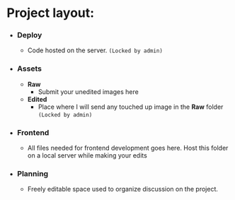 # Project layout:

 - ### Deploy
	 - Code hosted on the server. `(Locked by admin)`
- ### Assets
	- **Raw** 
		- Submit your unedited images here
	- **Edited**
		- Place where I will send any touched up image in the **Raw** folder `(Locked by admin)`
- ### Frontend
	- All files needed for frontend development goes here. Host this folder on a local server while making your edits
- ### Planning 
	- Freely editable space used to organize discussion on the project. 

